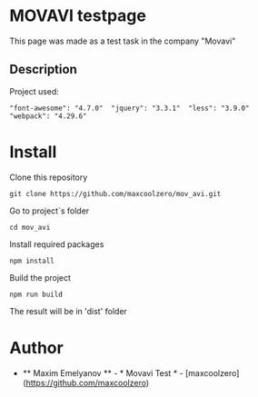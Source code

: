 # MOVAVI testpage
This page was made as a test task in the company "Movavi"
## Description

Project used:

``
    "font-awesome": "4.7.0" 
    "jquery": "3.3.1" 
    "less": "3.9.0" 
    "webpack": "4.29.6" 
``

# Install

Clone this repository

``
git clone https://github.com/maxcoolzero/mov_avi.git
``

Go to project`s folder

``
cd mov_avi
``

Install required packages

``
npm install
``

Build the project

``
npm run build
``

The result will be in 'dist' folder

# Author

* ** Maxim Emelyanov ** - * Movavi Test * - [maxcoolzero] (https://github.com/maxcoolzero)

